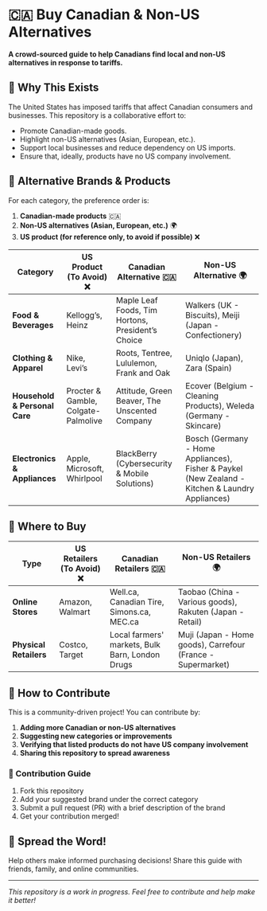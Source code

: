 # 🇨🇦 Buy Canadian & Non-US Alternatives

**A crowd-sourced guide to help Canadians find local and non-US alternatives in response to tariffs.**

## 📌 Why This Exists
The United States has imposed tariffs that affect Canadian consumers and businesses. This repository is a collaborative effort to:
- Promote Canadian-made goods.
- Highlight non-US alternatives (Asian, European, etc.).
- Support local businesses and reduce dependency on US imports.
- Ensure that, ideally, products have no US company involvement.

## 🛒 Alternative Brands & Products
For each category, the preference order is:
1. **Canadian-made products** 🇨🇦
2. **Non-US alternatives (Asian, European, etc.)** 🌍
3. **US product (for reference only, to avoid if possible)** ❌

| Category | US Product (To Avoid) ❌ | Canadian Alternative 🇨🇦 | Non-US Alternative 🌍 |
|----------|--------------------------|--------------------------|----------------------|
| **Food & Beverages** | Kellogg’s, Heinz | Maple Leaf Foods, Tim Hortons, President’s Choice | Walkers (UK - Biscuits), Meiji (Japan - Confectionery) |
| **Clothing & Apparel** | Nike, Levi’s | Roots, Tentree, Lululemon, Frank and Oak | Uniqlo (Japan), Zara (Spain) |
| **Household & Personal Care** | Procter & Gamble, Colgate-Palmolive | Attitude, Green Beaver, The Unscented Company | Ecover (Belgium - Cleaning Products), Weleda (Germany - Skincare) |
| **Electronics & Appliances** | Apple, Microsoft, Whirlpool | BlackBerry (Cybersecurity & Mobile Solutions) | Bosch (Germany - Home Appliances), Fisher & Paykel (New Zealand - Kitchen & Laundry Appliances) |

## 🏪 Where to Buy

| Type | US Retailers (To Avoid) ❌ | Canadian Retailers 🇨🇦 | Non-US Retailers 🌍 |
|------|--------------------------|--------------------------|----------------------|
| **Online Stores** | Amazon, Walmart | Well.ca, Canadian Tire, Simons.ca, MEC.ca | Taobao (China - Various goods), Rakuten (Japan - Retail) |
| **Physical Retailers** | Costco, Target | Local farmers' markets, Bulk Barn, London Drugs | Muji (Japan - Home goods), Carrefour (France - Supermarket) |

## 🤝 How to Contribute
This is a community-driven project! You can contribute by:
1. **Adding more Canadian or non-US alternatives**
2. **Suggesting new categories or improvements**
3. **Verifying that listed products do not have US company involvement**
4. **Sharing this repository to spread awareness**

### 📝 Contribution Guide
1. Fork this repository
2. Add your suggested brand under the correct category
3. Submit a pull request (PR) with a brief description of the brand
4. Get your contribution merged!

## 🌟 Spread the Word!
Help others make informed purchasing decisions! Share this guide with friends, family, and online communities.

---
*This repository is a work in progress. Feel free to contribute and help make it better!*
